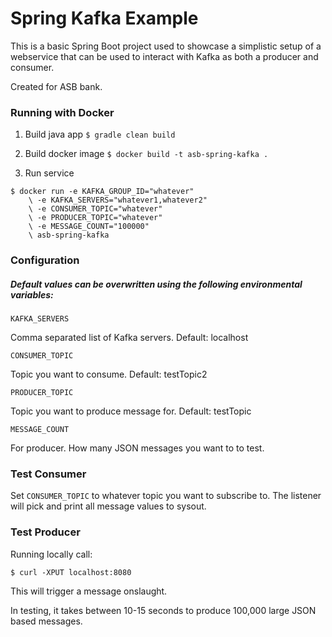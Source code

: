 # Spring Kafka Example

This is a basic Spring Boot project used to showcase a simplistic setup of a webservice that can be used to interact with Kafka as both a producer and consumer.

Created for ASB bank.  

### Running with Docker
1. Build java app `$ gradle clean build`

2. Build docker image `$ docker build -t asb-spring-kafka .`

3. Run service  
```
$ docker run -e KAFKA_GROUP_ID="whatever"
    \ -e KAFKA_SERVERS="whatever1,whatever2"
    \ -e CONSUMER_TOPIC="whatever"
    \ -e PRODUCER_TOPIC="whatever" 
    \ -e MESSAGE_COUNT="100000" 
    \ asb-spring-kafka 
```

### Configuration
##### Default values can be overwritten using the following environmental variables:
`KAFKA_SERVERS` 

Comma separated list of Kafka servers. Default: localhost

`CONSUMER_TOPIC`

Topic you want to consume. Default: testTopic2

`PRODUCER_TOPIC`

Topic you want to produce message for. Default: testTopic

`MESSAGE_COUNT`

For producer. How many JSON messages you want to to test.

### Test Consumer 
Set `CONSUMER_TOPIC` to whatever topic you want to subscribe to. The listener will pick and print all message values to sysout. 

### Test Producer
Running locally call:

`$ curl -XPUT localhost:8080`


This will trigger a message onslaught.

In testing, it takes between 10-15 seconds to produce 100,000 large JSON based messages. 